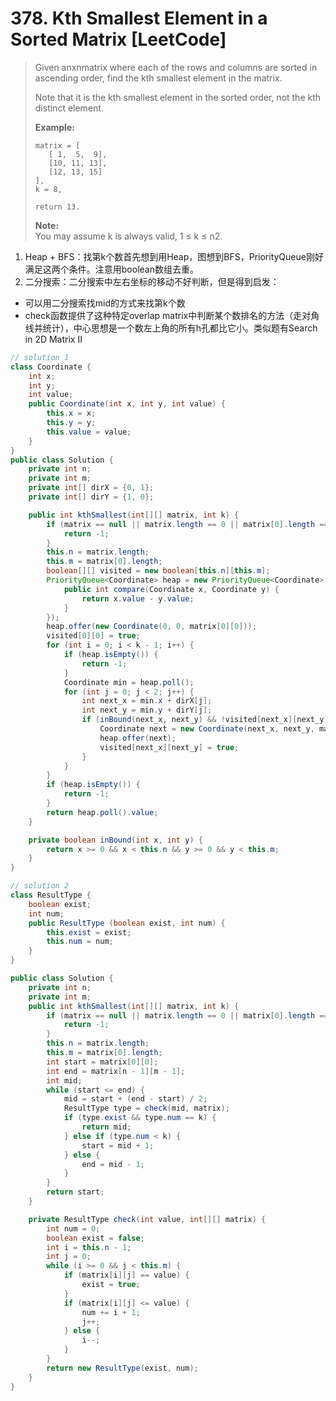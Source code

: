 # 378. Kth Smallest Element in a Sorted Matrix \[LeetCode\]

> Given anxnmatrix where each of the rows and columns are sorted in ascending order, find the kth smallest element in the matrix.
>
> Note that it is the kth smallest element in the sorted order, not the kth distinct element.
>
> **Example:**
>
> ```
> matrix = [
>    [ 1,  5,  9],
>    [10, 11, 13],
>    [12, 13, 15]
> ],
> k = 8,
>
> return 13.
> ```
>
> **Note:**  
> You may assume k is always valid, 1 ≤ k ≤ n2.

1. Heap + BFS：找第k个数首先想到用Heap，图想到BFS，PriorityQueue刚好满足这两个条件。注意用boolean数组去重。
2. 二分搜索：二分搜索中左右坐标的移动不好判断，但是得到启发：

* 可以用二分搜索找mid的方式来找第k个数
* check函数提供了这种特定overlap matrix中判断某个数排名的方法（走对角线并统计），中心思想是一个数左上角的所有h孔都比它小。类似题有Search in 2D Matrix II

```java
// solution 1
class Coordinate {
    int x;
    int y;
    int value;
    public Coordinate(int x, int y, int value) {
        this.x = x;
        this.y = y;
        this.value = value;
    }
}
public class Solution {
    private int n;
    private int m;
    private int[] dirX = {0, 1};
    private int[] dirY = {1, 0};

    public int kthSmallest(int[][] matrix, int k) {
        if (matrix == null || matrix.length == 0 || matrix[0].length == 0) {
            return -1;
        }
        this.n = matrix.length;
        this.m = matrix[0].length;
        boolean[][] visited = new boolean[this.n][this.m];
        PriorityQueue<Coordinate> heap = new PriorityQueue<Coordinate>(k + 1, new Comparator<Coordinate>(){
            public int compare(Coordinate x, Coordinate y) {
                return x.value - y.value;
            }
        });
        heap.offer(new Coordinate(0, 0, matrix[0][0]));
        visited[0][0] = true;
        for (int i = 0; i < k - 1; i++) {
            if (heap.isEmpty()) {
                return -1;
            }
            Coordinate min = heap.poll();
            for (int j = 0; j < 2; j++) {
                int next_x = min.x + dirX[j];
                int next_y = min.y + dirY[j];
                if (inBound(next_x, next_y) && !visited[next_x][next_y]) {
                    Coordinate next = new Coordinate(next_x, next_y, matrix[next_x][next_y]);
                    heap.offer(next);
                    visited[next_x][next_y] = true;
                }
            }
        }
        if (heap.isEmpty()) {
            return -1;
        }
        return heap.poll().value;
    }

    private boolean inBound(int x, int y) {
        return x >= 0 && x < this.n && y >= 0 && y < this.m;
    }
}

// solution 2
class ResultType {
    boolean exist;
    int num;
    public ResultType (boolean exist, int num) {
        this.exist = exist;
        this.num = num;
    }
}

public class Solution {
    private int n;
    private int m;
    public int kthSmallest(int[][] matrix, int k) {
        if (matrix == null || matrix.length == 0 || matrix[0].length == 0) {
            return -1;
        }
        this.n = matrix.length;
        this.m = matrix[0].length;
        int start = matrix[0][0];
        int end = matrix[n - 1][m - 1];
        int mid;
        while (start <= end) {
            mid = start + (end - start) / 2;
            ResultType type = check(mid, matrix);
            if (type.exist && type.num == k) {
                return mid;
            } else if (type.num < k) {
                start = mid + 1;
            } else {
                end = mid - 1;
            }
        }
        return start;
    }

    private ResultType check(int value, int[][] matrix) {
        int num = 0;
        boolean exist = false;
        int i = this.n - 1;
        int j = 0;
        while (i >= 0 && j < this.m) {
            if (matrix[i][j] == value) {
                exist = true;
            }
            if (matrix[i][j] <= value) {
                num += i + 1;
                j++;
            } else {
                i--;
            }
        }
        return new ResultType(exist, num);
    }
}
```



